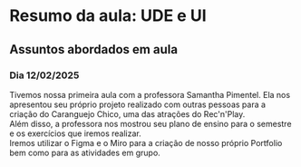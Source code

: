 <h1>Resumo da aula: UDE e UI</h1>

<h2>Assuntos abordados em aula</h2>

<h3>Dia 12/02/2025</h3>

<p>
  Tivemos nossa primeira aula com a professora Samantha Pimentel. Ela nos apresentou seu próprio projeto realizado com outras pessoas para a criação do Caranguejo Chico, uma das atrações do Rec'n'Play.<br>
  Além disso, a professora nos mostrou seu plano de ensino para o semestre e os exercícios que iremos realizar.<br>
  Iremos utilizar o Figma e o Miro para a criação de nosso próprio Portfolio bem como para as atividades em grupo.
</p>
